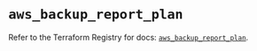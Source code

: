 # `aws_backup_report_plan`

Refer to the Terraform Registry for docs: [`aws_backup_report_plan`](https://registry.terraform.io/providers/hashicorp/aws/5.41.0/docs/resources/backup_report_plan).
